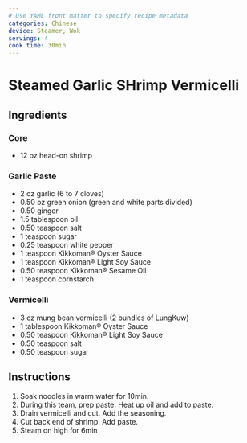 ```yaml
---
# Use YAML front matter to specify recipe metadata
categories: Chinese
device: Steamer, Wok
servings: 4
cook time: 30min
---
```


# Steamed Garlic SHrimp Vermicelli

## Ingredients

### Core

- 12 oz head-on shrimp

### Garlic Paste

- 2 oz garlic (6 to 7 cloves)
- 0.50 oz green onion (green and white parts divided)
- 0.50 ginger
- 1.5 tablespoon oil
- 0.50 teaspoon salt
- 1 teaspoon sugar
- 0.25 teaspoon white pepper
- 1 teaspoon Kikkoman® Oyster Sauce
- 1 teaspoon Kikkoman® Light Soy Sauce
- 0.50 teaspoon Kikkoman® Sesame Oil
- 1 teaspoon cornstarch

### Vermicelli

- 3 oz mung bean vermicelli (2 bundles of LungKuw)
- 1 tablespoon Kikkoman® Oyster Sauce
- 0.50 teaspoon Kikkoman® Light Soy Sauce
- 0.50 teaspoon salt
- 0.50 teaspoon sugar

## Instructions

1. Soak noodles in warm water for 10min.
2. During this team, prep paste. Heat up oil and add to paste.
3. Drain vermicelli and cut. Add the seasoning.
4. Cut back end of shrimp. Add paste.
5. Steam on high for 6min
